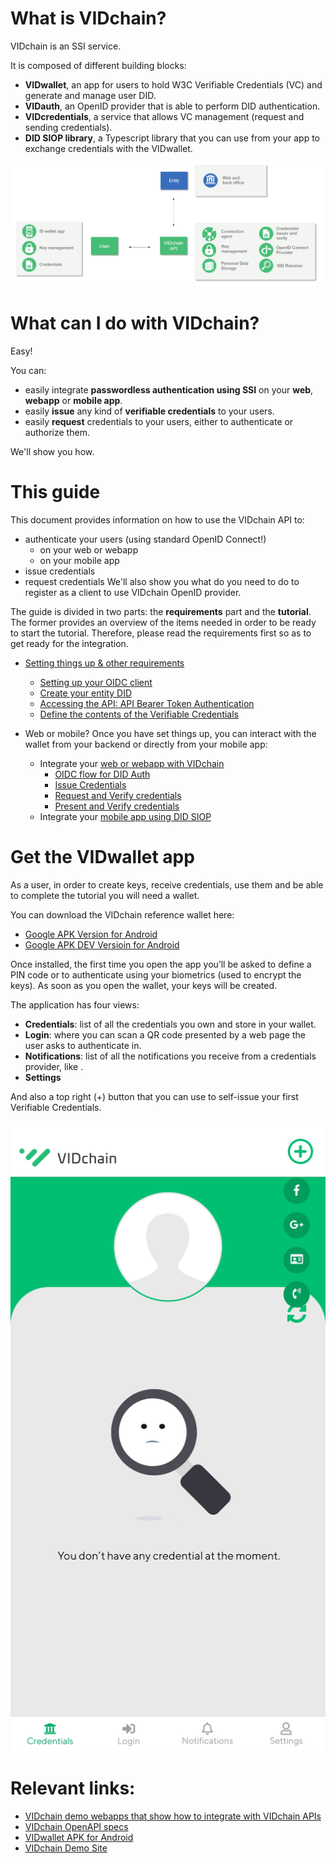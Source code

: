 
# What is VIDchain?

VIDchain is an SSI service.

It is composed of different building blocks:
 - **VIDwallet**, an app for users to hold W3C Verifiable Credentials (VC) and generate and manage user DID.
 - **VIDauth**, an OpenID provider that is able to perform DID authentication.
 - **VIDcredentials**, a service that allows VC management (request and sending credentials).
 - **DID SIOP library**, a Typescript library that you can use from your app to exchange credentials with the VIDwallet.

![vidchain-components](_media/vidchain-components.jpg)


# What can I do with VIDchain?

Easy!

You can:
- easily integrate **passwordless authentication using SSI** on your **web**, **webapp** or **mobile app**.
- easily **issue** any kind of **verifiable credentials** to your users.
- easily **request** credentials to your users, either to authenticate or authorize them.

We'll show you how.


# This guide
This document provides information on how to use the VIDchain API to:
  - authenticate your users (using standard OpenID Connect!)
    - on your web or webapp
    - on your mobile app
  - issue credentials
  - request credentials 
We'll also show you what do you need to do to register as a client to use VIDchain OpenID provider. 

The guide is divided in two parts: the **requirements** part and the **tutorial**. The former provides an overview of the items needed in order to be ready to start the tutorial. Therefore, please read the requirements first so as to get ready for the integration.

- [Setting things up & other requirements](/requirements.md)
  - [Setting up your OIDC client](/requirements.md#set-up-your-oidc-client)
  - [Create your entity DID](/requirements.md#create-your-entity-did)
  - [Accessing the API: API Bearer Token Authentication](/requirements.md#client-id-and-entity-session-key-registration-prod-api-only)
  - [Define the contents of the Verifiable Credentials](/requirements.md#define-the-contents-of-the-verifiable-credentials)


- Web or mobile? Once you have set things up, you can interact with the wallet from your backend or directly from your mobile app:
  - Integrate your [web or webapp with VIDchain](/tutorial.md)
    - [OIDC flow for DID Auth](/tutorial.md#oidc-flow-for-did-auth) 
    - [Issue Credentials](/tutorial.md#issue-credentials)
    - [Request and Verify credentials](/tutorial.md#request-and-verify-credentials)
    - [Present and Verify credentials](/tutorial.md#present-and-verify-credentials)
  - Integrate your [mobile app using DID SIOP](/did-auth)


# Get the VIDwallet app

As a user, in order to create keys, receive credentials, use them and be able to complete the tutorial you will need a wallet.

You can download the VIDchain reference wallet here: 

- [Google APK Version for Android](https://drive.google.com/file/d/1En7_nhd0ANb3ZZe3DVaMPnmqlRfK8zYC/view?usp=sharing)
- [Google APK DEV Versioin for Android](https://drive.google.com/file/d/1mmjCTv0WPA_avHIln8pby5-vCIs7D2Ed/view?usp=sharing)


Once installed, the first time you open the app you’ll be asked to define a PIN code or to authenticate using your biometrics (used to encrypt the keys). As soon as you open the wallet, your keys will be created.

The application has four views:

*   **Credentials**: list of all the credentials you own and store in your wallet.
*   **Login**: where you can scan a QR code presented by  a web page the user asks to authenticate in. 
*   **Notifications**: list of all the notifications you receive from a credentials provider, like .
*   **Settings**

And also a top right (+) button that you can use to self-issue your first Verifiable Credentials.

<div align='center'>

![main-kyc](_media/main-kyc.jpg ':size=30%')

</div>

# Relevant links:
 - [VIDchain demo webapps that show how to integrate with VIDchain APIs](https://github.com/validatedid/VIDchain-demo-v2)
 - [VIDchain OpenAPI specs](https://api.vidchain.net/api/v1/api-docs/)
 - [VIDwallet APK for Android](https://drive.google.com/file/d/1En7_nhd0ANb3ZZe3DVaMPnmqlRfK8zYC/view?usp=sharing)
 - [VIDchain Demo Site](https://try.vidchain.net/demo)




